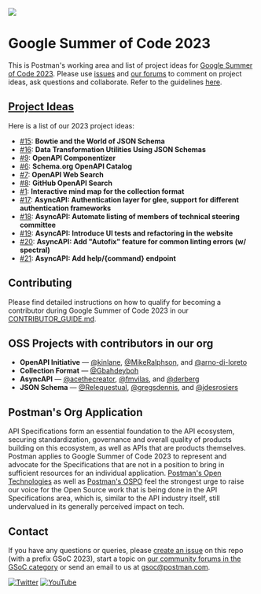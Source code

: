 ![](https://blog.postman.com/wp-content/uploads/2021/10/Google-Summer-of-Code-Postman-Blog-Projects.jpg)

# Google Summer of Code 2023
This is Postman's working area and list of project ideas for [Google Summer of Code 2023](https://summerofcode.withgoogle.com/). Please use [issues](https://github.com/postman-open-technologies/gsoc-2023/issues) and [our forums](https://community.postman.com/c/open-technology/gsoc/42) to comment on project ideas, ask questions and collaborate. Refer to the guidelines [here](./CONTRIBUTOR_GUIDANCE.md).

## [Project Ideas](https://github.com/postman-open-technologies/gsoc-2023/issues?q=is%3Aissue+is%3Aopen+label%3Afinal+label%3Aideas)
Here is a list of our 2023 project ideas:
- [#15](https://github.com/postman-open-technologies/gsoc-2023/issues/15): **Bowtie and the World of JSON Schema**
- [#16](https://github.com/postman-open-technologies/gsoc-2023/issues/16): **Data Transformation Utilities Using JSON Schemas**
- [#9](https://github.com/postman-open-technologies/gsoc-2023/issues/9): **OpenAPI Componentizer**
- [#6](https://github.com/postman-open-technologies/gsoc-2023/issues/6): **Schema.org OpenAPI Catalog**
- [#7](https://github.com/postman-open-technologies/gsoc-2023/issues/7): **OpenAPI Web Search**
- [#8](https://github.com/postman-open-technologies/gsoc-2023/issues/8): **GitHub OpenAPI Search**
- [#1](https://github.com/postman-open-technologies/gsoc-2023/issues/1): **Interactive mind map for the collection format**
- [#17](https://github.com/postman-open-technologies/gsoc-2023/issues/17): **AsyncAPI: Authentication layer for glee, support for different authentication frameworks**
- [#18](https://github.com/postman-open-technologies/gsoc-2023/issues/18): **AsyncAPI: Automate listing of members of technical steering committee**
- [#19](https://github.com/postman-open-technologies/gsoc-2023/issues/19): **AsyncAPI: Introduce UI tests and refactoring in the website**
- [#20](https://github.com/postman-open-technologies/gsoc-2023/issues/20): **AsyncAPI: Add "Autofix" feature for common linting errors (w/ spectral)**
- [#21](https://github.com/postman-open-technologies/gsoc-2023/issues/21): **AsyncAPI: Add help/{command} endpoint**

## Contributing
Please find detailed instructions on how to qualify for becoming a contributor during Google Summer of Code 2023 in our [CONTRIBUTOR_GUIDE.md](./blob/main/CONTRIBUTOR_GUIDANCE.md).

## OSS Projects with contributors in our org
- **OpenAPI Initiative** — [@kinlane](https://github.com/kinlane), [@MikeRalphson](https://github.com/MikeRalphson), and [@arno-di-loreto](https://github.com/arno-di-loreto)
- **Collection Format** — [@Gbahdeyboh](https://github.com/Gbahdeyboh)
- **AsyncAPI** — [@acethecreator](https://github.com/acethecreator), [@fmvilas](https://github.com/fmvilas), and [@derberg](https://github.com/derberg)
- **JSON Schema** — [@Relequestual](https://github.com/Relequestual), [@gregsdennis](https://github.com/gregsdennis), and [@jdesrosiers](https://github.com/jdesrosiers)

## Postman's Org Application

API Specifications form an essential foundation to the API ecosystem, securing standardization, governance and overall quality of products building on this ecosystem, as well as APIs that are products themselves. Postman applies to Google Summer of Code 2023 to represent and advocate for the Specifications that are not in a position to bring in sufficient resources for an individual application. [Postman's Open Technologies](https://blog.postman.com/announcing-postman-open-technologies/) as well as [Postman's OSPO](https://dev.to/postman/how-postmans-building-their-open-source-program-office-ospo-hgf) feel the strongest urge to raise our voice for the Open Source work that is being done in the API Specifications area, which is, similar to the API industry itself, still undervalued in its generally perceived impact on tech. 

## Contact

If you have any questions or queries, please [create an issue](https://github.com/postman-open-technologies/gsoc-2023/issues/new) on this repo (with a prefix GSoC 2023), start a topic on [our community forums in the GSoC category](https://community.postman.com/c/open-technology/gsoc/42) or send an email to us at gsoc@postman.com.

[![Twitter](https://img.shields.io/badge/Twitter-%40getpostman-orange?logo=twitter&logoColor=white)](https://twitter.com/getpostman) [![YouTube](https://img.shields.io/badge/YouTube-%40postman-orange?logo=youtube)](https://www.youtube.com/c/postman)
